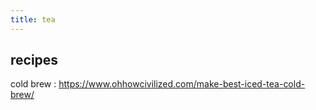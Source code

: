 ```yaml
---
title: tea
---
```


## recipes

cold brew 
: https://www.ohhowcivilized.com/make-best-iced-tea-cold-brew/

